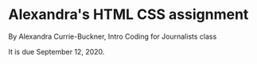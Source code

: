 # Alexandra's HTML CSS assignment

By Alexandra Currie-Buckner, Intro Coding for Journalists class

It is due September 12, 2020.